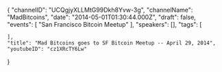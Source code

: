 {
    "channelID": "UCQgjyXLLMtG99Dkh8Yvw-3g",
    "channelName": "MadBitcoins",
    "date": "2014-05-01T01:30:44.000Z",
    "draft": false,
    "events": [
        "San Francisco Bitcoin Meetup"
    ],
    "speakers": [],
    "tags": [

    ],
    "title": "Mad Bitcoins goes to SF Bitcoin Meetup -- April 29, 2014",
    "youtubeID": "cz1XRcTY6Lw"
}
